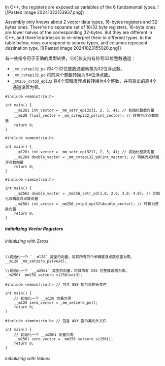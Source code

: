 In C++, the registers are exposed as variables of the 6 fundamental types.
![[Pasted image 20241023153937.png]]

Assembly only knows about 2 vector data types, 16-bytes registers and 32-bytes ones. There’re no
separate set of 16/32 byte registers, 16-byte ones are lower halves of the corresponding 32-bytes.
But they are different in C++, and there’re intrinsics to re-interpret them to different types. In the
table below, rows correspond to source types, and columns represent destination type.
![[Pasted image 20241023155028.png]]

有一些指令用于正确的类型转换，它们仅支持有符号32位整数通道：
- `_mm_cvtepi32_ps` 将4个32位整数通道转换为32位浮点数。
- `_mm_cvtepi32_pd` 将前两个整数转换为64位浮点数。
- `_mm256_cvtpd_epi32` 将4个双精度浮点数转换为4个整数，并将输出的高4个通道设置为零。
```
#include <emmintrin.h>

int main() {
    __m128i int_vector = _mm_setr_epi32(1, 2, 3, 4); // 初始化整数向量
    __m128 float_vector = _mm_cvtepi32_ps(int_vector); // 转换为浮点数向量
    return 0;
}

```
```
#include <emmintrin.h>

int main() {
    __m128i int_vector = _mm_setr_epi32(1, 2, 3, 4); // 初始化整数向量
    __m128d double_vector = _mm_cvtepi32_pd(int_vector); // 转换为双精度浮点数向量
    return 0;
}

```
```
#include <immintrin.h>

int main() {
    __m256d double_vector = _mm256_setr_pd(1.0, 2.0, 3.0, 4.0); // 初始化双精度浮点数向量
    __m256i int_vector = _mm256_cvtpd_epi32(double_vector); // 转换为整数向量
    return 0;
}

```
##### Initializing Vector Registers
###### Initializing with Zeros
```
\\初始化一个 `__m128` 类型的向量，将其所有四个单精度浮点数设置为零。
__m128 _mm_setzero_ps(void); 

\\初始化一个 `__m256i` 类型的向量，将其所有 256 位整数设置为零。
__m256i _mm256_setzero_si256(void);

```

```
#include <emmintrin.h> // 包含 SSE 指令集的头文件

int main() {
    // 初始化一个 __m128 向量为零
    __m128 zero_vector = _mm_setzero_ps();
    return 0;
}

```
```
#include <immintrin.h> // 包含 AVX 指令集的头文件

int main() {
    // 初始化一个 __m256i 向量为零
    __m256i zero_vector = _mm256_setzero_si256();
    return 0;
}

```
###### Initializing with Values